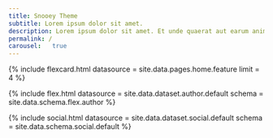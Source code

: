 ```yaml
---
title: Snooey Theme
subtitle: Lorem ipsum dolor sit amet.
description: Lorem ipsum dolor sit amet. Et unde quaerat aut earum animi aut explicabo saepe qui quibusdam accusamus ut velit asperiores vel natus temporibus. Qui sapiente saepe qui totam saepe est suscipit quia vel error provident cum omnis eius aut galisum rem nulla dolor? Qui internos voluptas est nulla odit est temporibus expedita eos quidem cumque. Ea voluptates eligendi quo rerum libero et molestiae harum vel fugit magni et cupiditate optio At quia consequuntur ut exercitationem laboriosam. Cum blanditiis voluptatibus At amet sunt At quia deleniti id quibusdam neque ut odio placeat.
permalink: /
carousel:   true
---
```

<!--v1.2.121 pages/home/home.md-->

<!-- title -->

<!-- feature -->
{% include flexcard.html datasource = site.data.pages.home.feature limit = 4 %}

{% include flex.html datasource = site.data.dataset.author.default schema = site.data.schema.flex.author %}

{% include social.html datasource = site.data.dataset.social.default schema = site.data.schema.social.default %}

